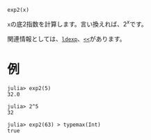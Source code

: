 ```
exp2(x)
```

`x`の底2指数を計算します。言い換えれば、$2^x$です。

関連情報としては、[`ldexp`](@ref)、[`<<`](@ref)があります。

# 例

```jldoctest
julia> exp2(5)
32.0

julia> 2^5
32

julia> exp2(63) > typemax(Int)
true
```
